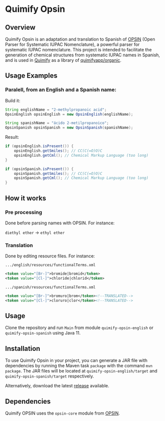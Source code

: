 # Quimify Opsin

## Overview

Quimify Opsin is an adaptation and translation to Spanish of [OPSIN](https://github.com/dan2097/opsin) (Open Parser for Systematic IUPAC Nomenclature), a powerful parser for systematic IUPAC nomenclature. This project is intended to facilitate the generation of chemical structures from systematic IUPAC names in Spanish, and is used in [Quimify](https://quimify.com/) as a library of [quimifyapp/organic](https://github.com/quimifyapp/organic).

## Usage Examples

### Paralell, from an English and a Spanish name:

Build it:

```java
String englishName = "2-methylpropanoic acid";
OpsinEnglish opsinEnglish = new OpsinEnglish(englishName);
```

```java
String spanishName = "ácido 2-metilpropanoico";
OpsinSpanish opsinSpanish = new OpsinSpanish(spanishName);
```

Result:

```java
if (opsinEnglish.isPresent()) {
    opsinEnglish.getSmiles(); // CC(C(=O)O)C
    opsinEnglish.getCml(); // Chemical Markup Language (too long)
}
```

```java
if (opsinSpanish.isPresent()) {
    opsinSpanish.getSmiles(); // CC(C(=O)O)C
    opsinSpanish.getCml(); // Chemical Markup Language (too long)    
}
```

## How it works

### Pre processing

Done before parsing names with OPSIN. For instance:

`diethyl ether` → `ethyl ether`

### Translation

Done by editing resource files. For instance:

`.../english/resources/functionalTerms.xml`
```XML
<token value="[Br-]">bromide|bromid</token>
<token value="[Cl-]">chloride|chlorid</token>
```

`.../spanish/resources/functionalTerms.xml`
```XML
<token value="[Br-]">bromuro|brom</token><!--TRANSLATED-->
<token value="[Cl-]">cloruro|clor</token><!--TRANSLATED-->
```

## Usage

Clone the repository and run `Main` from module `quimify-opsin-english` or `quimify-opsin-spanish` using Java 11.

## Installation

To use Quimify Opsin in your project, you can generate a JAR file with dependencies by running the Maven task `package` with the command `mvn package`. The JAR files will be located at `quimify-opsin-english/target` and `quimify-opsin-spanish/target` respectively.

Alternatively, download the latest [release](https://github.com/quimifyapp/opsin/releases) available.

## Dependencies

Quimify OPSIN uses the `opsin-core` module from [OPSIN](https://github.com/dan2097/opsin).
